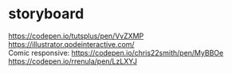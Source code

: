 # storyboard
https://codepen.io/tutsplus/pen/VvZXMP <br> https://illustrator.qodeinteractive.com/ <br> Comic responsive: https://codepen.io/chris22smith/pen/MyBBOe https://codepen.io/rrenula/pen/LzLXYJ
